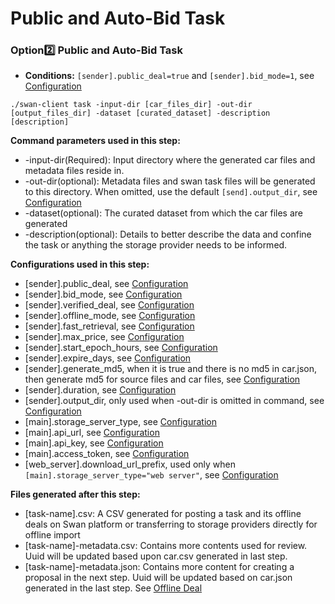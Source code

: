 # Public and Auto-Bid Task

### Option2️⃣ Public and Auto-Bid Task

* **Conditions:** `[sender].public_deal=true` and `[sender].bid_mode=1`, see [Configuration](https://github.com/filswan/go-swan-client/tree/release-v0.1.0-rc1#Configuration)

```
./swan-client task -input-dir [car_files_dir] -out-dir [output_files_dir] -dataset [curated_dataset] -description [description]
```

**Command parameters used in this step:**

* \-input-dir(Required): Input directory where the generated car files and metadata files reside in.
* \-out-dir(optional): Metadata files and swan task files will be generated to this directory. When omitted, use the default `[send].output_dir`, see [Configuration](https://github.com/filswan/go-swan-client/tree/release-v0.1.0-rc1#Configuration)
* \-dataset(optional): The curated dataset from which the car files are generated
* \-description(optional): Details to better describe the data and confine the task or anything the storage provider needs to be informed.

**Configurations used in this step:**

* \[sender].public\_deal, see [Configuration](https://github.com/filswan/go-swan-client/tree/release-v0.1.0-rc1#Configuration)
* \[sender].bid\_mode, see [Configuration](https://github.com/filswan/go-swan-client/tree/release-v0.1.0-rc1#Configuration)
* \[sender].verified\_deal, see [Configuration](https://github.com/filswan/go-swan-client/tree/release-v0.1.0-rc1#Configuration)
* \[sender].offline\_mode, see [Configuration](https://github.com/filswan/go-swan-client/tree/release-v0.1.0-rc1#Configuration)
* \[sender].fast\_retrieval, see [Configuration](https://github.com/filswan/go-swan-client/tree/release-v0.1.0-rc1#Configuration)
* \[sender].max\_price, see [Configuration](https://github.com/filswan/go-swan-client/tree/release-v0.1.0-rc1#Configuration)
* \[sender].start\_epoch\_hours, see [Configuration](https://github.com/filswan/go-swan-client/tree/release-v0.1.0-rc1#Configuration)
* \[sender].expire\_days, see [Configuration](https://github.com/filswan/go-swan-client/tree/release-v0.1.0-rc1#Configuration)
* \[sender].generate\_md5, when it is true and there is no md5 in car.json, then generate md5 for source files and car files, see [Configuration](https://github.com/filswan/go-swan-client/tree/release-v0.1.0-rc1#Configuration)
* \[sender].duration, see [Configuration](https://github.com/filswan/go-swan-client/tree/release-v0.1.0-rc1#Configuration)
* \[sender].output\_dir, only used when -out-dir is omitted in command, see [Configuration](https://github.com/filswan/go-swan-client/tree/release-v0.1.0-rc1#Configuration)
* \[main].storage\_server\_type, see [Configuration](https://github.com/filswan/go-swan-client/tree/release-v0.1.0-rc1#Configuration)
* \[main].api\_url, see [Configuration](https://github.com/filswan/go-swan-client/tree/release-v0.1.0-rc1#Configuration)
* \[main].api\_key, see [Configuration](https://github.com/filswan/go-swan-client/tree/release-v0.1.0-rc1#Configuration)
* \[main].access\_token, see [Configuration](https://github.com/filswan/go-swan-client/tree/release-v0.1.0-rc1#Configuration)
* \[web\_server].download\_url\_prefix, used only when `[main].storage_server_type="web server"`, see [Configuration](https://github.com/filswan/go-swan-client/tree/release-v0.1.0-rc1#Configuration)

**Files generated after this step:**

* \[task-name].csv: A CSV generated for posting a task and its offline deals on Swan platform or transferring to storage providers directly for offline import
* \[task-name]-metadata.csv: Contains more contents used for review. Uuid will be updated based upon car.csv generated in last step.
* \[task-name]-metadata.json: Contains more content for creating a proposal in the next step. Uuid will be updated based on car.json generated in the last step. See [Offline Deal](https://github.com/filswan/go-swan-client/tree/release-v0.1.0-rc1#Offline-Deal)
